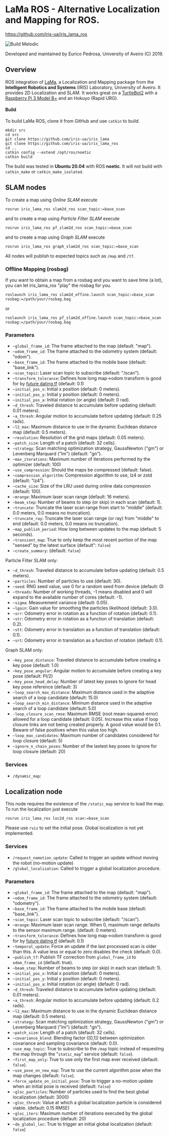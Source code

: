 LaMa ROS - Alternative Localization and Mapping for ROS.
========================================================
https://github.com/iris-ua/iris_lama_ros

![Build Melodic](https://github.com/iris-ua/iris_lama_ros/workflows/Build%20Latest/badge.svg)

Developed and maintained by Eurico Pedrosa, University of Aveiro (C) 2019.

Overview
--------

ROS integration of [LaMa]( https://github.com/iris-ua/iris_lama), a Localization and Mapping package from the **Intelligent Robotics and Systems** (IRIS) Laboratory, University of Aveiro. It provides 2D Localization and SLAM. It works great on a [TurtleBot2](https://www.turtlebot.com/turtlebot2/) with a [Raspberry Pi 3 Model B+](https://www.raspberrypi.org/products/raspberry-pi-3-model-b-plus/) and an Hokuyo (Rapid URG).

#### Build

To build LaMa ROS, clone it from GitHub and use `catkin` to build.
```
mkdir src
cd src
git clone https://github.com/iris-ua/iris_lama
git clone https://github.com/iris-ua/iris_lama_ros
cd ..
catkin config --extend /opt/ros/noetic
catkin build
```
The build was tested in **Ubuntu 20.04** with ROS **noetic**. It will not build with `catkin_make` or `catkin_make_isolated`.

## SLAM nodes

To create a map using *Online SLAM* execute
```
rosrun iris_lama_ros slam2d_ros scan_topic:=base_scan
```
and to create a map using *Particle Filter SLAM* execute
```
rosrun iris_lama_ros pf_slam2d_ros scan_topic:=base_scan
```
and to create a map using *Graph SLAM* execute
```
rosrun iris_lama_ros graph_slam2d_ros scan_topic:=base_scan
```

All nodes will publish to expected topics such as `/map` and `/tf`.

### Offline Mapping (rosbag)

If you want to obtain a map from a rosbag and you want to save time (a lot),
you can let iris_lama_ros "play" the rosbag for you.

```
roslaunch iris_lama_ros slam2d_offine.launch scan_topic:=base_scan rosbag:=/path/your/rosbag.bag
```
or
```
roslaunch iris_lama_ros pf_slam2d_offine.launch scan_topic:=base_scan rosbag:=/path/your/rosbag.bag
```

### Parameters

* `~global_frame_id`: The frame attached to the map (default: "map").
* `~odom_frame_id`: The frame attached to the odometry system (default: "odom").
* `~base_frame_id`: The frame attached to the mobile base (default: "base_link").
* `~scan_topic`: Laser scan topic to subscribe (default: "/scan").
* `~transform_tolerance`: Defines how long map->odom transform is good for by [future dating tf](https://answers.ros.org/question/218864/why-does-amcl-post-date-tf-transform_tolerance/) (default: 0.1)
* `~initial_pos_x`: Initial x position (default: 0 meters).
* `~initial_pos_y`: Initial y position (default: 0 meters).
* `~initial_pos_a`: Initial rotation (or angle) (default: 0 rad).
* `~d_thresh`: Traveled distance to accumulate before updating (default: 0.01 meters).
* `~a_thresh`: Angular motion to accumulate before updating (default: 0.25 rads).
* `~l2_max`: Maximum distance to use in the dynamic Euclidean distance map (default: 0.5 meters).
* `~resolution`: Resolution of the grid maps (default: 0.05 meters).
* `~patch_size`: Length of a patch (default: 32 cells).
* `~strategy`: Scan matching optimization strategy, GaussNewton ("gm") or Levenberg Marquard ("lm") (default: "gn").
* `~max_iterations`: Maximum number of iterations performed by the optimizer (default: 100)
* `~use_compression`: Should the maps be compressed (default: false).
* `~compression_algorithm`: Compression algorithm to use, lz4 or zstd (default: "lz4").
* `~cache_size`: Size of the LRU used during online data compression (default: 100).
* `~mrange`: Maximum laser scan range (default: 16 meters).
* `~beam_step`: Number of beams to step (or skip) in each scan (default: 1).
* `~truncate`: Truncate the laser scan range from start to "middle" (default: 0.0 meters, 0.0 means no truncation).
* `~truncate_ray`: Truncate the laser scan range (or ray) from "middle" to end (default: 0.0 meters, 0.0 means no truncation).
* `~map_publish_period`: How long between updates to the map (default: 5 seconds).
* `~transient_map`: True to only keep the most recent portion of the map "sensed" by the latest surface (default": `false`)
* `~create_summary`: (default: `false`)

Particle Filter SLAM only:
* `~d_thresh`: Traveled distance to accumulate before updating (default: 0.5 meters).
* `~particles`: Number of particles to use (default: 30).
* `~seed`: RNG seed value, use 0 for a random seed from device (default: 0)
* `~threads`: Number of working threads, -1 means disabled and 0 will expand to the available number of cores (default: -1).
* `~sigma`: Measurement variance (default: 0.05).
* `~lgain`: Gain value for smoothing the particles likelihood (default: 3.0).
* `~srr`: Odometry error in rotation as a function of rotation (default: 0.1).
* `~str`: Odometry error in rotation as a function of translation (default: 0.2).
* `~stt`: Odometry error in translation as a function of translation (default: 0.1).
* `~srt`: Odometry error in translation as a function of rotation (default: 0.1).

Graph SLAM only:
* `~key_pose_distance`: Traveled distance to accumulate before creating a key pose (default: 1.0)
* `~key_pose_angular`: Angular motion to accumulate before creating a key pose (default: PI/2)
* `~key_pose_head_delay`: Number of latest key poses to ignore for head key pose reference (default: 3)
* `~loop_search_max_distance`: Maximum distance used in the adaptive search of a loop candidate (default: 15.0)
* `~loop_search_min_distance`: Mininum distance used in the adaptive search of a loop candidate (default: 5.0)
* `-loop_closure_scan_rmse`: Maximum RMSE (root mean-squared-error) allowed for a loop candidate (default: 0.05). Increase this value if loop closure links are not being created properly. A good value would be 0.1. Beware of false positives when this value too high.
* `~loop_max_candidates`: Maximum number of candidates considered for loop closure (default: 5)
* `~ignore_n_chain_poses`: Number of the lastest key poses to ignore for loop closure  (default: 20)


### Services

* `/dynamic_map`:

## Localization node

This node requires the existence of the `/static_map` service to load the map.
To run the localization just execute
```
rosrun iris_lama_ros loc2d_ros scan:=base_scan
```
Please use `rviz` to set the initial pose. Global localization is not yet implemented.

### Services

* `/request_nomotion_update`: Called to trigger an update without moving the robot (no-motion update)
* `/global_localization`: Called to trigger a global localization procedure.

### Parameters

* `~global_frame_id`: The frame attached to the map (default: "map").
* `~odom_frame_id`: The frame attached to the odometry system (default: "odometry").
* `~base_frame_id`: The frame attached to the mobile base (default: "base_link").
* `~scan_topic`: Laser scan topic to subscribe (default: "/scan").
* `~mrange`: Maximum laser scan range. When 0, maximum range defaults to the sensor maximum range. (default: 0 meters).
* `~transform_tolerance`: Defines how long map->odom transform is good for by [future dating tf](https://answers.ros.org/question/218864/why-does-amcl-post-date-tf-transform_tolerance/) (default: 0.1)
* `~temporal_update`: Force an update if the last processed scan is older than this. A value less or equal to zero disables the check (default: 0.0).
* `~publish_tf`: Publish TF correction from `global_frame_id` to `odom_frame_id` (default: true).
* `~beam_step`: Number of beams to step (or skip) in each scan (default: 1).
* `~initial_pos_x`: Initial x position (default: 0 meters).
* `~initial_pos_y`: Initial y position (default: 0 meters).
* `~initial_pos_a`: Initial rotation (or angle) (default: 0 rad).
* `~d_thresh`: Traveled distance to accumulate before updating (default: 0.01 meters).
* `~a_thresh`: Angular motion to accumulate before updating (default: 0.2 rads).
* `~l2_max`: Maximum distance to use in the dynamic Euclidean distance map (default: 0.5 meters).
* `~strategy`: Scan matching optimization strategy, GaussNewton ("gm") or Levenberg Marquard ("lm") (default: "gn").
* `~patch_size`: Length of a patch (default: 32 cells).
* `~covariance_blend`: Blending factor ([0,1]) between optimization covariance and sampling covariance (default: 0.0).
* `~use_map_topic`: True to subscribe to the `/map` topic instead of requesting the map through the "`static_map`" service (default: `false`).
* `~first_map_only`: True to use only the first map ever received (default: `false`).
* `~use_pose_on_new_map`: True to use the current algorithm pose when the map changes (default: `false`).
* `~force_update_on_initial_pose`: True to trigger a no-motion update when an initial pose is received (default: `false`)
* `~gloc_particles`: Number of particles used to find the best global localization (default: 3000)
* `~gloc_thresh`: Value at which a global localization particle is considered viable. (default: 0.15 RMSE)
* `~gloc_iters`: Maximum number of iterations executed by the global localization procedure (default: 20)
* `~do_global_loc`: True to trigger an initial global localization (default: `false`)


